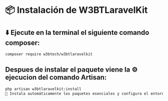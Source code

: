 # 📦 Instalación de W3BTLaravelKit  

## ⬇️ Ejecute en la terminal el siguiente comando **composer**:
```bash
composer require w3btech/w3btlaravelkit
```
## Despues de instalar el paquete viene la ⚙️ ejecucion del comando **Artisan**:
```bash
php artisan w3btlaravelkit:install
🔹 Instala automáticamente los paquetes esenciales y configura el entorno de desarrollo.
```